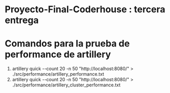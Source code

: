 # Proyecto-Final-Coderhouse : tercera entrega

# Comandos para la prueba de performance de artillery 
1. artillery quick --count 20 -n 50 "http://localhost:8080/" > ./src/performance/artillery_performance.txt
2. artillery quick --count 20 -n 50 "http://localhost:8080/" > ./src/performance/artillery_cluster_performance.txt